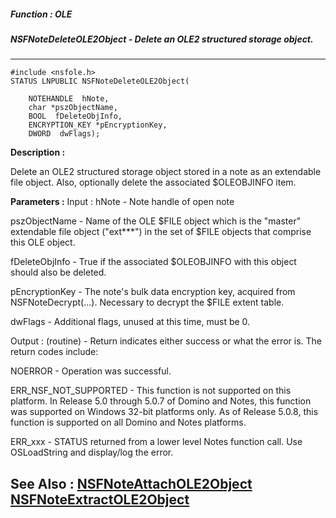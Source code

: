 ##### Function : OLE
##### NSFNoteDeleteOLE2Object - Delete an OLE2 structured storage object.
---
```
#include <nsfole.h>
STATUS LNPUBLIC NSFNoteDeleteOLE2Object(

	NOTEHANDLE  hNote,
	char *pszObjectName,
	BOOL  fDeleteObjInfo,
	ENCRYPTION_KEY *pEncryptionKey,
	DWORD  dwFlags);
```
**Description :**

Delete an OLE2 structured storage object stored in a note as an extendable file 
object.  Also, optionally delete the associated $OLEOBJINFO item.

**Parameters :**
Input :
hNote  -  Note handle of open note

pszObjectName  -  Name of the OLE $FILE object which is the "master" extendable file object ("ext***") in the set of $FILE objects that comprise this OLE object.

fDeleteObjInfo  -  True if the associated $OLEOBJINFO with this object should also be deleted.

pEncryptionKey  -  The note's bulk data encryption key, acquired from NSFNoteDecrypt(...). Necessary to decrypt the $FILE extent table.

dwFlags  -  Additional flags, unused at this time, must be 0.

Output :
(routine)  -  Return indicates either success or what the error is. The return codes include: 

NOERROR - Operation was successful.

ERR_NSF_NOT_SUPPORTED - This function is not supported on this platform.  In Release 5.0 through 5.0.7 of Domino and Notes, this function was supported on Windows 32-bit platforms only.  As of Release 5.0.8, this function is supported on all Domino and Notes platforms.

ERR_xxx - STATUS returned from a lower level Notes function call.  Use OSLoadString and display/log the error.



**See Also :**
[NSFNoteAttachOLE2Object](/reference/Func/NSFNoteAttachOLE2Object)
[NSFNoteExtractOLE2Object](/reference/Func/NSFNoteExtractOLE2Object)
---
